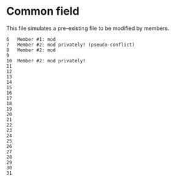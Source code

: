 Common field
===

This file simulates a pre-existing file to be modified by members.
```
6   Member #1: mod
7   Member #2: mod privately! (pseudo-conflict)
8   Member #2: mod
9
10  Member #2: mod privately!
11
12
13
14
15
16
17
18
19
20
21
22
23
24
25
26
27
28
29
30
31
```
